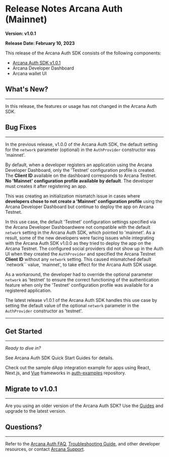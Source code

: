 # Release Notes Arcana Auth (Mainnet)

**Version: v1.0.1**

**Release Date: February 10, 2023**

This release of the Arcana Auth SDK consists of the following components:

- [Arcana Auth SDK v1.0.1](https://www.npmjs.com/package/@arcana/auth/v/1.0.1)
- Arcana Developer Dashboard
- Arcana wallet UI

## What's New?

______________________________________________________________________

In this release, the features or usage has not changed in the Arcana Auth SDK.

## Bug Fixes

______________________________________________________________________

In the previous release, v1.0.0 of the Arcana Auth SDK, the default setting for the `network` parameter (optional) in the `AuthProvider` constructor was 'mainnet'.

By default, when a developer registers an application using the Arcana Developer Dashboard, only the 'Testnet' configuration profile is created. The **Client ID** available on the dashboard corresponds to Arcana Testnet. **No 'Mainnet' configuration profile available by default**. The developer must creates it after registering an app.

This was creating an initialization mismatch issue in cases where **developers chose to not create a 'Mainnet' configuration profile** using the Arcana Developer Dashboard but continue to deploy the app on Arcana Testnet.

In this use case, the default 'Testnet' configuration settings specified via the Arcana Developer Dashboardwere not compatible with the default `network` setting in the Arcana Auth SDK, which pointed to 'mainnet'. As a result, some of the new developers were facing issues while integrating with the Arcana Auth SDK v1.0.0 as they tried to deploy the app on the Arcana Testnet. The configured social providers did not show up in the Auth UI when they created the `AuthProvider` and specified the Arcana Testnet **Client ID** without any `network` setting. This caused mismatched default \`network\`\` value, 'mainnet', to take effect for the Arcana Auth SDK usage.

As a workaround, the developer had to override the optional parameter `network` as 'testnet' to ensure the correct functioning of the authentication feature when only the 'Testnet' configuration profile was available for a registered application.

The latest release v1.0.1 of the Arcana Auth SDK handles this use case by setting the default value of the optional `network` parameter in the `AuthProvider` constructor as 'testnet'.

______________________________________________________________________

## Get Started

______________________________________________________________________

*Ready to dive in?*

See Arcana Auth SDK Quick Start Guides for details.

Check out the sample dApp integration example for apps using React, Next.js, and [Vue](https://github.com/arcana-network/basic-storage-wallet-integration) frameworks in [auth-examples](https://github.com/arcana-network/auth-examples) repository.

## Migrate to v1.0.1

______________________________________________________________________

Are you using an older version of the Arcana Auth SDK? Use the [Guides](../../migration/archives/) and upgrade to the latest version.

## Questions?

______________________________________________________________________

Refer to the [Arcana Auth FAQ](../../faq/faq-gen/), [Troubleshooting Guide](../../troubleshooting/), and other developer resources, or contact [Arcana Support](../../support/).

